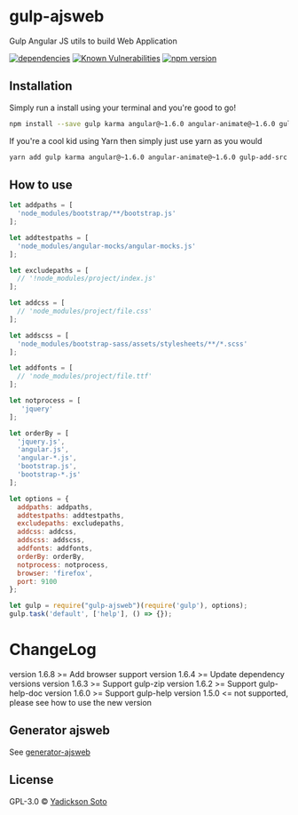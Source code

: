 # gulp-ajsweb
Gulp Angular JS utils to build Web Application

[![dependencies][dependencies-image]][dependencies-url]
[![Known Vulnerabilities][vulnerabilities-image]][vulnerabilities-url]
[![npm version][npm-image]][npm-url]

## Installation

Simply run a install using your terminal and you're good to go!

```bash
npm install --save gulp karma angular@~1.6.0 angular-animate@~1.6.0 gulp-add-src gulp-imagemin gulp-ngdocs-components gulp-order gulp-sass gulp-ajsweb
```

If you're a cool kid using Yarn then simply just use yarn as you would

```bash
yarn add gulp karma angular@~1.6.0 angular-animate@~1.6.0 gulp-add-src gulp-imagemin gulp-ngdocs-components gulp-order gulp-sass gulp-ajsweb
```

## How to use

```JavaScript
let addpaths = [
  'node_modules/bootstrap/**/bootstrap.js'
];

let addtestpaths = [
  'node_modules/angular-mocks/angular-mocks.js'
];

let excludepaths = [
  // '!node_modules/project/index.js'
];

let addcss = [
  // 'node_modules/project/file.css'
];

let addscss = [
  'node_modules/bootstrap-sass/assets/stylesheets/**/*.scss'
];

let addfonts = [
  // 'node_modules/project/file.ttf'
];

let notprocess = [
   'jquery'
];

let orderBy = [
  'jquery.js',
  'angular.js',
  'angular-*.js',
  'bootstrap.js',
  'bootstrap-*.js'
];

let options = {
  addpaths: addpaths,
  addtestpaths: addtestpaths,
  excludepaths: excludepaths,
  addcss: addcss,
  addscss: addscss,
  addfonts: addfonts,
  orderBy: orderBy,
  notprocess: notprocess,
  browser: 'firefox',
  port: 9100
};

let gulp = require("gulp-ajsweb")(require('gulp'), options);
gulp.task('default', ['help'], () => {});
```

# ChangeLog

 version 1.6.8 >= Add browser support
 version 1.6.4 >= Update dependency versions
 version 1.6.3 >= Support gulp-zip
 version 1.6.2 >= Support gulp-help-doc
 version 1.6.0 >= Support gulp-help
 version 1.5.0 <= not supported, please see how to use the new version

## Generator ajsweb

See [generator-ajsweb](https://github.com/yadickson/generator-ajsweb)

## License

GPL-3.0 © [Yadickson Soto](https://github.com/yadickson)

[dependencies-image]: https://david-dm.org/yadickson/gulp-ajsweb/status.svg
[dependencies-url]: https://david-dm.org/yadickson/gulp-ajsweb?view=list

[vulnerabilities-image]: https://snyk.io/package/npm/gulp-ajsweb/badge.svg
[vulnerabilities-url]: https://snyk.io/package/npm/gulp-ajsweb

[npm-image]: https://badge.fury.io/js/gulp-ajsweb.svg
[npm-url]: https://badge.fury.io/js/gulp-ajsweb
